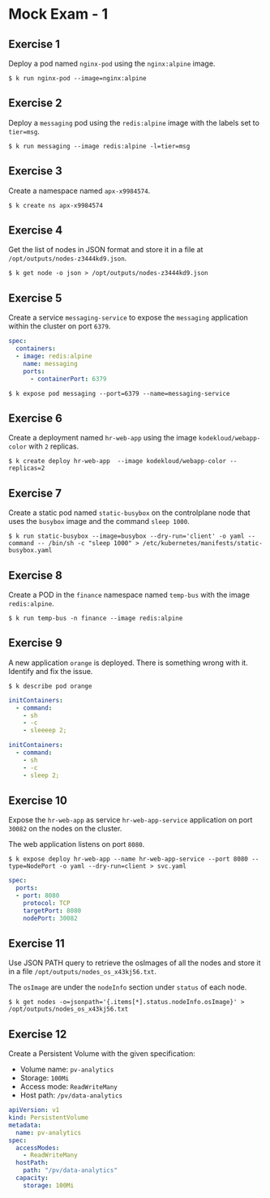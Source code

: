 # Mock Exam - 1

## Exercise 1 

Deploy a pod named `nginx-pod` using the `nginx:alpine` image.

```console
$ k run nginx-pod --image=nginx:alpine
```

## Exercise 2

Deploy a `messaging` pod using the `redis:alpine` image with the labels set to `tier=msg`.

```console
$ k run messaging --image redis:alpine -l=tier=msg
```

## Exercise 3

Create a namespace named `apx-x9984574`.

```console
$ k create ns apx-x9984574
```

## Exercise 4

Get the list of nodes in JSON format and store it in a file at `/opt/outputs/nodes-z3444kd9.json`.

```console
$ k get node -o json > /opt/outputs/nodes-z3444kd9.json
```

## Exercise 5

Create a service `messaging-service` to expose the `messaging` application within the cluster on port `6379`.

```yaml
spec:
  containers:
  - image: redis:alpine
    name: messaging
    ports:
      - containerPort: 6379
```

```console
$ k expose pod messaging --port=6379 --name=messaging-service
```

## Exercise 6

Create a deployment named `hr-web-app` using the image `kodekloud/webapp-color` with `2` replicas.

```console
$ k create deploy hr-web-app  --image kodekloud/webapp-color --replicas=2
```

## Exercise 7

Create a static pod named `static-busybox` on the controlplane node that uses the `busybox` image and the command `sleep 1000`.

```console
$ k run static-busybox --image=busybox --dry-run='client' -o yaml --command -- /bin/sh -c "sleep 1000" > /etc/kubernetes/manifests/static-busybox.yaml
```

## Exercise 8

Create a POD in the `finance` namespace named `temp-bus` with the image `redis:alpine`.

```console
$ k run temp-bus -n finance --image redis:alpine
```

## Exercise 9

A new application `orange` is deployed. There is something wrong with it. Identify and fix the issue.

```console
$ k describe pod orange
```

```yaml
initContainers:
  - command:
    - sh
    - -c
    - sleeeep 2;
```

```yaml
initContainers:
  - command:
    - sh
    - -c
    - sleep 2;
```

## Exercise 10

Expose the `hr-web-app` as service `hr-web-app-service` application on port `30082` on the nodes on the cluster.

The web application listens on port `8080`.

```console
$ k expose deploy hr-web-app --name hr-web-app-service --port 8080 --type=NodePort -o yaml --dry-run=client > svc.yaml
```

```yaml
spec:
  ports:
  - port: 8080
    protocol: TCP
    targetPort: 8080
    nodePort: 30082
```

## Exercise 11

Use JSON PATH query to retrieve the osImages of all the nodes and store it in a file `/opt/outputs/nodes_os_x43kj56.txt`.

The `osImage` are under the `nodeInfo` section under `status` of each node.

```console
$ k get nodes -o=jsonpath='{.items[*].status.nodeInfo.osImage}' > /opt/outputs/nodes_os_x43kj56.txt
```

## Exercise 12

Create a Persistent Volume with the given specification:

- Volume name: `pv-analytics`
- Storage: `100Mi`
- Access mode: `ReadWriteMany`
- Host path: `/pv/data-analytics`

```yaml
apiVersion: v1
kind: PersistentVolume
metadata:
  name: pv-analytics
spec:
  accessModes:
    - ReadWriteMany
  hostPath:
    path: "/pv/data-analytics"
  capacity:
    storage: 100Mi
```